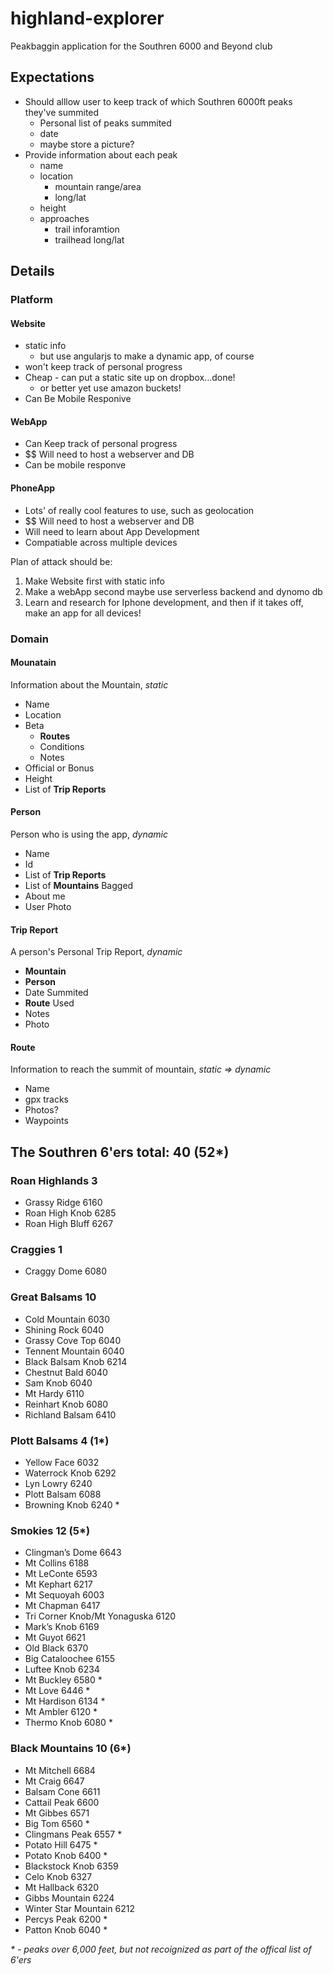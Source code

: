 # highland-explorer
Peakbaggin application for the Southren 6000 and Beyond club

## Expectations

- Should alllow user to keep track of which Southren 6000ft peaks they've summited
    - Personal list of peaks summited
    - date
    - maybe store a picture?
- Provide information about each peak
    - name
    - location
        - mountain range/area
        - long/lat
    - height
    - approaches
        - trail inforamtion
        - trailhead long/lat

## Details

### Platform

#### Website

- static info
    - but use angularjs to make a dynamic app, of course
- won't keep track of personal progress
- Cheap - can put a static site up on dropbox...done!
    - or better yet use amazon buckets!
- Can Be Mobile Responive

#### WebApp

- Can Keep track of personal progress
- $$ Will need to host a webserver and DB
- Can be mobile responve

#### PhoneApp

- Lots' of really cool features to use, such as geolocation
- $$ Will need to host a webserver and DB
- Will need to learn about App Development
- Compatiable across multiple devices

Plan of attack should be:

1. Make Website first with static info
2. Make a webApp second maybe use serverless backend and dynomo db
3. Learn and research for Iphone development, and then if it takes off, make an app for all devices!

### Domain

#### Mounatain

Information about the Mountain, _static_

- Name
- Location
- Beta
    - **Routes**
    - Conditions
    - Notes
- Official or Bonus
- Height
- List of **Trip Reports**

#### Person

Person who is using the app,  _dynamic_

- Name
- Id
- List of **Trip Reports**
- List of **Mountains** Bagged
- About me
- User Photo

#### Trip Report

A person's Personal Trip Report, _dynamic_

- **Mountain**
- **Person**
- Date Summited
- **Route** Used
- Notes
- Photo

#### Route

Information to reach the summit of mountain, _static => dynamic_

- Name
- gpx tracks
- Photos?
- Waypoints

## The Southren 6'ers total: 40 (52*)

### Roan Highlands 3

- Grassy Ridge 6160
- Roan High Knob 6285
- Roan High Bluff 6267

### Craggies 1

- Craggy Dome 6080

### Great Balsams 10

- Cold Mountain 6030
- Shining Rock 6040
- Grassy Cove Top 6040
- Tennent Mountain 6040
- Black Balsam Knob 6214
- Chestnut Bald 6040
- Sam Knob 6040
- Mt Hardy 6110
- Reinhart Knob 6080
- Richland Balsam 6410

### Plott Balsams 4 (1*)

- Yellow Face 6032
- Waterrock Knob 6292
- Lyn Lowry 6240
- Plott Balsam 6088
- Browning Knob 6240 *

### Smokies 12 (5*)

- Clingman’s Dome 6643
- Mt Collins 6188
- Mt LeConte 6593
- Mt Kephart 6217
- Mt Sequoyah 6003
- Mt Chapman 6417
- Tri Corner Knob/Mt Yonaguska 6120
- Mark’s Knob 6169
- Mt Guyot 6621
- Old Black 6370
- Big Cataloochee 6155
- Luftee Knob 6234
- Mt Buckley 6580 *
- Mt Love 6446 *
- Mt Hardison 6134 *
- Mt Ambler 6120 *
- Thermo Knob 6080 *

### Black Mountains 10 (6*)

- Mt Mitchell 6684
- Mt Craig 6647
- Balsam Cone 6611
- Cattail Peak 6600
- Mt Gibbes 6571
- Big Tom 6560 *
- Clingmans Peak 6557 *
- Potato Hill 6475 *
- Potato Knob 6400 *
- Blackstock Knob 6359
- Celo Knob 6327
- Mt Hallback 6320
- Gibbs Mountain 6224
- Winter Star Mountain 6212
- Percys Peak 6200 *
- Patton Knob 6040 *

_* - peaks over 6,000 feet, but not recoignized as part of the offical list of 6'ers_ 
